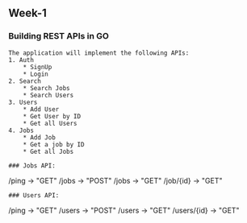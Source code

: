 ## Week-1
### Building REST APIs in GO
```
The application will implement the following APIs:
1. Auth
    * SignUp
    * Login
2. Search
    * Search Jobs
    * Search Users
3. Users
    * Add User
    * Get User by ID
    * Get all Users
4. Jobs
    * Add Job 
    * Get a job by ID
    * Get all Jobs 

### Jobs API:
```
/ping -> "GET"
/jobs  -> "POST"
/jobs -> "GET"
/job/{id} -> "GET"

```
### Users API:
```
/ping -> "GET"
/users -> "POST"
/users -> "GET"
/users/{id} -> "GET"

```

